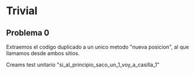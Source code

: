 # Trivial

## Problema 0

Extraemos el codigo duplicado a un unico metodo "nueva posicion",
al que llamamos desde ambos sitios.

Creams test unitario "si_al_principio_saco_un_1_voy_a_casilla_1"